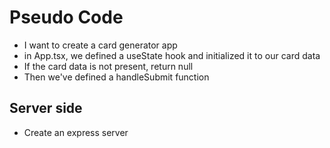 # Pseudo Code

- I want to create a card generator app
- in App.tsx, we defined a useState hook and initialized it to our card data
- If the card data is not present, return null
- Then we've defined a handleSubmit function 

## Server side

- Create an express server
